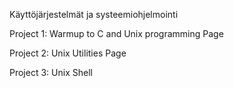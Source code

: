 Käyttöjärjestelmät ja systeemiohjelmointi

Project 1: Warmup to C and Unix programming Page
 
Project 2: Unix Utilities Page

Project 3: Unix Shell 

